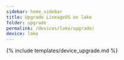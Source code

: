 ```yaml
---
sidebar: home_sidebar
title: Upgrade LineageOS on lake
folder: upgrade
permalink: /devices/lake/upgrade/
device: lake
---
```

{% include templates/device_upgrade.md %}
